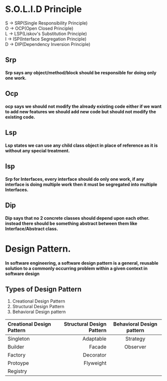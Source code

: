 # S.O.L.I.D Principle
S -> SRP(Single Responsibility Principle)  
O -> OCP(Open Closed Principle)  
L -> LSP(Liskov's Substitution Principle)  
I -> ISP(Interface Segregation Principle)  
D -> DIP(Dependency Inversion Principle)  

## Srp
#### Srp says any object/method/block should be responsible for doing only one work.
  
## Ocp
#### ocp says we should not modify the already existing code either if we want to add new features we should add new code but should not modify the existing code.  

## Lsp

#### Lsp states we can use any child class object in place of reference as it is without any special treatment.  

## Isp

#### Srp for Interfaces, every interface should do only one work, if any interface is doing multiple work then it must be segregated into multiple Interfaces.

## Dip

#### Dip says that no 2 concrete classes should depend upon each other. instead there should be something abstract between them like Interface/Abstract class.

# Design Pattern.

#### In software engineering, a software design pattern is a general, reusable solution to a commonly occurring problem within a given context in software design

## Types of Design Pattern

1. Creational Design Pattern
2. Structural Design Pattern
3. Behavioral Design pattern

| Creational Design Pattern | Structural Design Pattern | Behavioral Design pattern |
|:--------------------------|--------------------------:|:-------------------------:|
| Singleton                 |                 Adaptable |         Strategy          |
| Builder                   |                    Facade |         Observer          |
| Factory                   |                 Decorator |                           |
| Protoype                  |                 Flyweight |                           |
| Registry                  |                           |                           |           